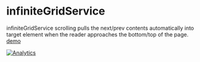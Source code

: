 # infiniteGridService
infiniteGridService scrolling pulls the next/prev contents automatically into target element when the reader approaches the bottom/top of the page.
[demo](http://naver.github.io/egjs-experiment/infiniteGridService/demo/demo.html)

[![Analytics](https://ga-beacon.appspot.com/UA-70842526-8/egjs-experiment/readme)](https://github.com/naver/egjs-experiment)